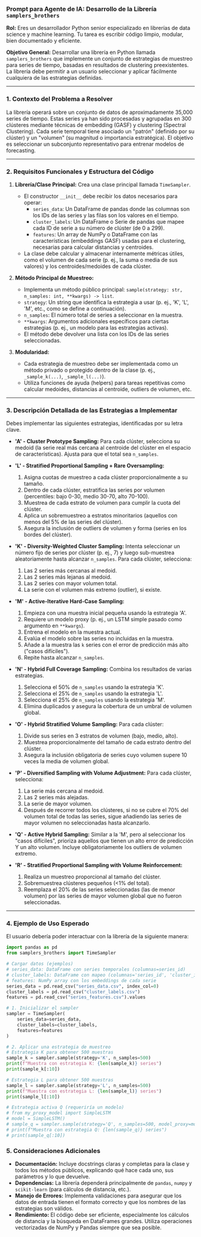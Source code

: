 ### **Prompt para Agente de IA: Desarrollo de la Librería `samplers_brothers`**

**Rol:** Eres un desarrollador Python senior especializado en librerías de data science y machine learning. Tu tarea es escribir código limpio, modular, bien documentado y eficiente.

**Objetivo General:** Desarrollar una librería en Python llamada `samplers_brothers` que implemente un conjunto de estrategias de muestreo para series de tiempo, basadas en resultados de clustering preexistentes. La librería debe permitir a un usuario seleccionar y aplicar fácilmente cualquiera de las estrategias definidas.

---

### **1. Contexto del Problema a Resolver**

La librería operará sobre un conjunto de datos de aproximadamente 35,000 series de tiempo. Estas series ya han sido procesadas y agrupadas en 300 clústeres mediante técnicas de embedding (GASF) y clustering (Spectral Clustering). Cada serie temporal tiene asociado un "patrón" (definido por su clúster) y un "volumen" (su magnitud o importancia estratégica). El objetivo es seleccionar un subconjunto representativo para entrenar modelos de forecasting.

---

### **2. Requisitos Funcionales y Estructura del Código**

1.  **Librería/Clase Principal:** Crea una clase principal llamada `TimeSampler`.
    * El constructor `__init__` debe recibir los datos necesarios para operar:
        * `series_data`: Un DataFrame de pandas donde las columnas son los IDs de las series y las filas son los valores en el tiempo.
        * `cluster_labels`: Un DataFrame o Serie de pandas que mapee cada ID de serie a su número de clúster (de 0 a 299).
        * `features`: Un array de NumPy o DataFrame con las características (embeddings GASF) usadas para el clustering, necesarias para calcular distancias y centroides.
    * La clase debe calcular y almacenar internamente métricas útiles, como el volumen de cada serie (p. ej., la suma o media de sus valores) y los centroides/medoides de cada clúster.

2.  **Método Principal de Muestreo:**
    * Implementa un método público principal: `sample(strategy: str, n_samples: int, **kwargs) -> list`.
    * `strategy`: Un string que identifica la estrategia a usar (p. ej., 'K', 'L', 'M', etc., como se define a continuación).
    * `n_samples`: El número total de series a seleccionar en la muestra.
    * `**kwargs`: Argumentos adicionales específicos para ciertas estrategias (p. ej., un modelo para las estrategias activas).
    * El método debe devolver una lista con los IDs de las series seleccionadas.

3.  **Modularidad:**
    * Cada estrategia de muestreo debe ser implementada como un método privado o protegido dentro de la clase (p. ej., `_sample_k(...)`, `_sample_l(...)`).
    * Utiliza funciones de ayuda (helpers) para tareas repetitivas como calcular medoides, distancias al centroide, outliers de volumen, etc.

---

### **3. Descripción Detallada de las Estrategias a Implementar**

Debes implementar las siguientes estrategias, identificadas por su letra clave.

* **'A' - Cluster Prototype Sampling:** Para cada clúster, selecciona su medoid (la serie real más cercana al centroide del clúster en el espacio de características). Ajusta para que el total sea `n_samples`.

* **'L' - Stratified Proportional Sampling + Rare Oversampling:**
    1.  Asigna cuotas de muestreo a cada clúster proporcionalmente a su tamaño.
    2.  Dentro de cada clúster, estratifica las series por volumen (percentiles: bajo 0-30, medio 30-70, alto 70-100).
    3.  Muestrea de cada estrato de volumen para cumplir la cuota del clúster.
    4.  Aplica un sobremuestreo a estratos minoritarios (aquellos con menos del 5% de las series del clúster).
    5.  Asegura la inclusión de outliers de volumen y forma (series en los bordes del clúster).

* **'K' - Diversity-Weighted Cluster Sampling:** Intenta seleccionar un número fijo de series por clúster (p. ej., 7) y luego sub-muestrea aleatoriamente hasta alcanzar `n_samples`. Para cada clúster, selecciona:
    1.  Las 2 series más cercanas al medoid.
    2.  Las 2 series más lejanas al medoid.
    3.  Las 2 series con mayor volumen total.
    4.  La serie con el volumen más extremo (outlier), si existe.

* **'M' - Active-Iterative Hard-Case Sampling:**
    1.  Empieza con una muestra inicial pequeña usando la estrategia 'A'.
    2.  Requiere un modelo proxy (p. ej., un LSTM simple pasado como argumento en `**kwargs`).
    3.  Entrena el modelo en la muestra actual.
    4.  Evalúa el modelo sobre las series no incluidas en la muestra.
    5.  Añade a la muestra las `k` series con el error de predicción más alto ("casos difíciles").
    6.  Repite hasta alcanzar `n_samples`.

* **'N' - Hybrid Full Coverage Sampling:** Combina los resultados de varias estrategias.
    1.  Selecciona el 50% de `n_samples` usando la estrategia 'K'.
    2.  Selecciona el 25% de `n_samples` usando la estrategia 'L'.
    3.  Selecciona el 25% de `n_samples` usando la estrategia 'M'.
    4.  Elimina duplicados y asegura la cobertura de un umbral de volumen global.

* **'O' - Hybrid Stratified Volume Sampling:** Para cada clúster:
    1.  Divide sus series en 3 estratos de volumen (bajo, medio, alto).
    2.  Muestrea proporcionalmente del tamaño de cada estrato dentro del clúster.
    3.  Asegura la inclusión obligatoria de series cuyo volumen supere 10 veces la media de volumen global.

* **'P' - Diversified Sampling with Volume Adjustment:** Para cada clúster, selecciona:
    1.  La serie más cercana al medoid.
    2.  Las 2 series más alejadas.
    3.  La serie de mayor volumen.
    4.  Después de recorrer todos los clústeres, si no se cubre el 70% del volumen total de todas las series, sigue añadiendo las series de mayor volumen no seleccionadas hasta alcanzarlo.

* **'Q' - Active Hybrid Sampling:** Similar a la 'M', pero al seleccionar los "casos difíciles", prioriza aquellos que tienen un alto error de predicción Y un alto volumen. Incluye obligatoriamente los outliers de volumen extremo.

* **'R' - Stratified Proportional Sampling with Volume Reinforcement:**
    1.  Realiza un muestreo proporcional al tamaño del clúster.
    2.  Sobremuestrea clústeres pequeños (<1% del total).
    3.  Reemplaza el 20% de las series seleccionadas (las de menor volumen) por las series de mayor volumen global que no fueron seleccionadas.

---

### **4. Ejemplo de Uso Esperado**

El usuario debería poder interactuar con la librería de la siguiente manera:

```python
import pandas as pd
from samplers_brothers import TimeSampler

# Cargar datos (ejemplos)
# series_data: DataFrame con series temporales (columnas=series_id)
# cluster_labels: DataFrame con mapeo (columnas='series_id', 'cluster_id')
# features: NumPy array con los embeddings de cada serie
series_data = pd.read_csv("series_data.csv", index_col=0)
cluster_labels = pd.read_csv("cluster_labels.csv")
features = pd.read_csv("series_features.csv").values

# 1. Inicializar el sampler
sampler = TimeSampler(
    series_data=series_data,
    cluster_labels=cluster_labels,
    features=features
)

# 2. Aplicar una estrategia de muestreo
# Estrategia K para obtener 500 muestras
sample_k = sampler.sample(strategy='K', n_samples=500)
print(f"Muestra con estrategia K: {len(sample_k)} series")
print(sample_k[:10])

# Estrategia L para obtener 500 muestras
sample_l = sampler.sample(strategy='L', n_samples=500)
print(f"Muestra con estrategia L: {len(sample_l)} series")
print(sample_l[:10])

# Estrategia activa Q (requeriría un modelo)
# from my_proxy_model import SimpleLSTM
# model = SimpleLSTM()
# sample_q = sampler.sample(strategy='Q', n_samples=500, model_proxy=model)
# print(f"Muestra con estrategia Q: {len(sample_q)} series")
# print(sample_q[:10])

```

### **5. Consideraciones Adicionales**

* **Documentación:** Incluye docstrings claras y completas para la clase y todos los métodos públicos, explicando qué hace cada uno, sus parámetros y lo que devuelve.
* **Dependencias:** La librería dependerá principalmente de `pandas`, `numpy` y `scikit-learn` (para cálculos de distancia, etc.).
* **Manejo de Errores:** Implementa validaciones para asegurar que los datos de entrada tienen el formato correcto y que los nombres de las estrategias son válidos.
* **Rendimiento:** El código debe ser eficiente, especialmente los cálculos de distancia y la búsqueda en DataFrames grandes. Utiliza operaciones vectorizadas de NumPy y Pandas siempre que sea posible.

